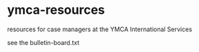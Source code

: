 # ymca-resources
resources for case managers at the YMCA International Services

see the bulletin-board.txt

